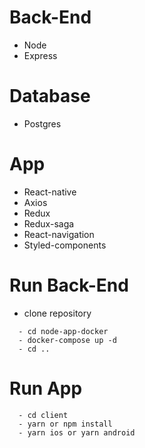 # Back-End

- Node
- Express

# Database
  
- Postgres

# App

- React-native
- Axios
- Redux
- Redux-saga
- React-navigation
- Styled-components

# Run Back-End

- clone repository

```
  - cd node-app-docker
  - docker-compose up -d
  - cd ..
```

# Run App

```
  - cd client
  - yarn or npm install
  - yarn ios or yarn android
```
